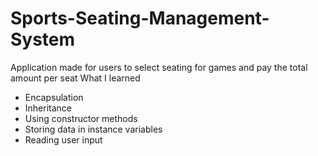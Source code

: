 # Sports-Seating-Management-System
Application made for users to select seating for games and pay the total amount per seat
What I learned
- Encapsulation
- Inheritance
- Using constructor methods
- Storing data in instance variables
- Reading user input
